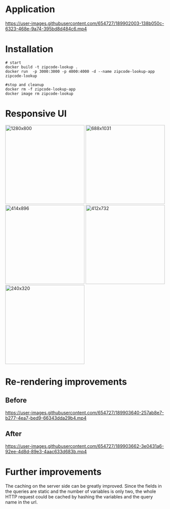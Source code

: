 # Application

https://user-images.githubusercontent.com/654727/189902003-138b050c-6323-468e-9a74-395bd8d484c6.mp4

# Installation

```shell
# start
docker build -t zipcode-lookup .
docker run  -p 3000:3000 -p 4000:4000 -d --name zipcode-lookup-app zipcode-lookup

#stop and cleanup
docker rm -f zipcode-lookup-app
docker image rm zipcode-lookup
```

# Responsive UI

<img alt="1280x800" src="https://user-images.githubusercontent.com/654727/189903464-23d76620-3fdc-4c33-9763-893a5ecd35f1.png" width="250" /> 
<img alt="688x1031" src="https://user-images.githubusercontent.com/654727/189903468-54552b5f-6caa-4425-b55e-a1fcae292f85.png" width="250" /> 
<img alt="414x896" src="https://user-images.githubusercontent.com/654727/189903469-72d272d4-f4ff-497b-ab65-b2a390d88aab.png" width="250" /> 
<img alt="412x732" src="https://user-images.githubusercontent.com/654727/189903467-54f743ee-a616-4aa0-81d2-5d228134c038.png" width="250" /> 
<img alt="240x320" src="https://user-images.githubusercontent.com/654727/189903466-d4c362a7-460d-45ca-accd-2497fec3cea4.png" width="250" /> 

# Re-rendering improvements
## Before

https://user-images.githubusercontent.com/654727/189903640-257ab8e7-b277-4ea7-bed9-66343dda29b4.mp4

## After

https://user-images.githubusercontent.com/654727/189903662-3e0431a6-92ee-4d8d-89e3-4aac633d683b.mp4

# Further improvements

The caching on the server side can be greatly improved. Since the fields in the queries are static and the number of variables is only two, the whole HTTP request could be cached by hashing the variables and the query name in the url.
